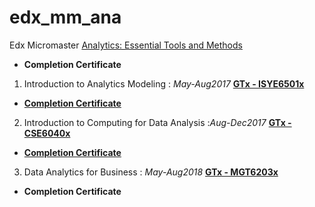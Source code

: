 # edx_mm_ana
Edx Micromaster [Analytics: Essential Tools and Methods](https://www.edx.org/micromasters/analytics-essential-tools-methods)
* __Completion Certificate__

1. Introduction to Analytics Modeling : _May-Aug2017_  [__GTx -  ISYE6501x__](https://www.edx.org/course/gt-introduction-to-analytics-modeling-1)
* [__Completion Certificate__](https://courses.edx.org/certificates/7caa739f8d934bd298a1fcd24d0073ed)

2. Introduction to Computing for Data Analysis :_Aug-Dec2017_  [__GTx -  CSE6040x__](https://www.edx.org/course/introduction-to-computing-for-data-analysis)
* [__Completion Certificate__](https://courses.edx.org/certificates/5eb6bc09b2594f50b5e9a806d6469b6b)

3. Data Analytics for Business : _May-Aug2018_  [__GTx -  MGT6203x__](https://www.edx.org/course/data-analytics-for-business) 
* __Completion Certificate__